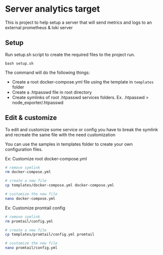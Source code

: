 # Server analytics target

This is project to help setup a server that will send metrics and logs to an external prometheus & loki server 

## Setup

Run setup.sh script to create the required files to the project run.
```
bash setup.sh
```
The command will do the following things:

- Create a root docker-compose.yml file using the template in `templates` folder
- Create a .htpasswd file in root directory
- Create symlinks of root .htpasswd services folders. Ex. .htpasswd > node_exporter/.htpasswd

## Edit & customize

To edit and customize some service or config you have to break the symlink and recreate the same file with the need customization

You can use the samples in templates folder to create your own configuration files.

Ex: Customize root docker-compose.yml

```bash
# remove symlink
rm docker-compose.yml

# create a new file
cp templates/docker-compose.yml docker-compose.yml

# customize the new file
nano docker-compose.yml
```

Ex: Customize promtail config

```bash
# remove symlink
rm promtail/config.yml

# create a new file
cp templates/promtail/config.yml promtail

# customize the new file
nano promtail/config.yml
```